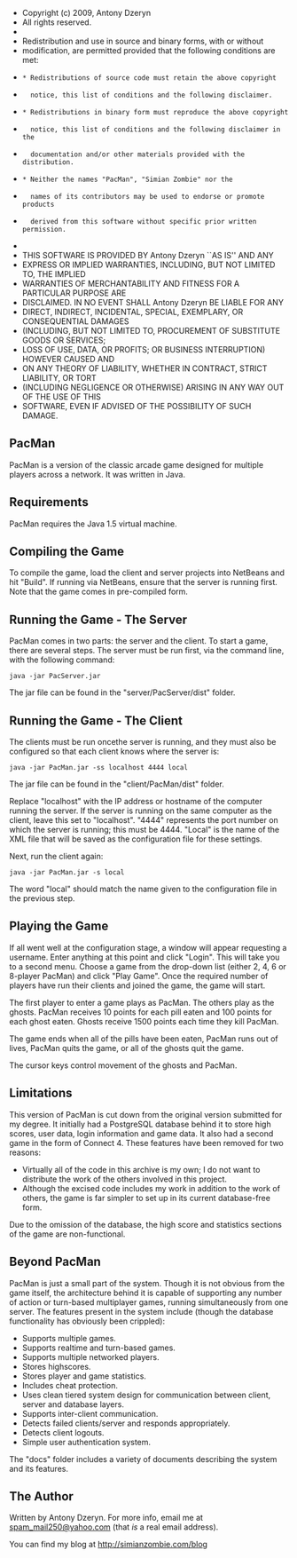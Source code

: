 * Copyright (c) 2009, Antony Dzeryn
* All rights reserved.
*
* Redistribution and use in source and binary forms, with or without
* modification, are permitted provided that the following conditions are met:
*     * Redistributions of source code must retain the above copyright
*       notice, this list of conditions and the following disclaimer.
*     * Redistributions in binary form must reproduce the above copyright
*       notice, this list of conditions and the following disclaimer in the
*       documentation and/or other materials provided with the distribution.
*     * Neither the names "PacMan", "Simian Zombie" nor the
*       names of its contributors may be used to endorse or promote products
*       derived from this software without specific prior written permission.
*
* THIS SOFTWARE IS PROVIDED BY Antony Dzeryn ``AS IS'' AND ANY
* EXPRESS OR IMPLIED WARRANTIES, INCLUDING, BUT NOT LIMITED TO, THE IMPLIED
* WARRANTIES OF MERCHANTABILITY AND FITNESS FOR A PARTICULAR PURPOSE ARE
* DISCLAIMED. IN NO EVENT SHALL Antony Dzeryn BE LIABLE FOR ANY
* DIRECT, INDIRECT, INCIDENTAL, SPECIAL, EXEMPLARY, OR CONSEQUENTIAL DAMAGES
* (INCLUDING, BUT NOT LIMITED TO, PROCUREMENT OF SUBSTITUTE GOODS OR SERVICES;
* LOSS OF USE, DATA, OR PROFITS; OR BUSINESS INTERRUPTION) HOWEVER CAUSED AND
* ON ANY THEORY OF LIABILITY, WHETHER IN CONTRACT, STRICT LIABILITY, OR TORT
* (INCLUDING NEGLIGENCE OR OTHERWISE) ARISING IN ANY WAY OUT OF THE USE OF THIS
* SOFTWARE, EVEN IF ADVISED OF THE POSSIBILITY OF SUCH DAMAGE.


PacMan
------

  PacMan is a version of the classic arcade game designed for multiple players
  across a network.  It was written in Java.


Requirements
------------

  PacMan requires the Java 1.5 virtual machine.


Compiling the Game
------------------

  To compile the game, load the client and server projects into NetBeans and hit
  "Build".  If running via NetBeans, ensure that the server is running first.
  Note that the game comes in pre-compiled form.


Running the Game - The Server
-----------------------------

  PacMan comes in two parts: the server and the client.  To start a game, there
  are several steps.  The server must be run first, via the command line, with
  the following command:
  
    java -jar PacServer.jar
  
  The jar file can be found in the "server/PacServer/dist" folder.
  

Running the Game - The Client
-----------------------------
  
  The clients must be run oncethe server is running, and they must also be 
  configured so that each client knows where the server is:
  
    java -jar PacMan.jar -ss localhost 4444 local
  
  The jar file can be found in the "client/PacMan/dist" folder.
  
  Replace "localhost" with the IP address or hostname of the computer running
  the server.  If the server is running on the same computer as the client,
  leave this set to "localhost".  "4444" represents the port number on which
  the server is running; this must be 4444.  "Local" is the name of the XML
  file that will be saved as the configuration file for these settings.
  
  Next, run the client again:
  
    java -jar PacMan.jar -s local
  
  The word "local" should match the name given to the configuration file in the
  previous step.


Playing the Game
----------------

  If all went well at the configuration stage, a window will appear requesting
  a username.  Enter anything at this point and click "Login".  This will take
  you to a second menu.  Choose a game from the drop-down list (either 2, 4, 6
  or 8-player PacMan) and click "Play Game".  Once the required number of
  players have run their clients and joined the game, the game will start.
  
  The first player to enter a game plays as PacMan.  The others play as the
  ghosts.  PacMan receives 10 points for each pill eaten and 100 points for
  each ghost eaten.  Ghosts receive 1500 points each time they kill PacMan.
  
  The game ends when all of the pills have been eaten, PacMan runs out of lives,
  PacMan quits the game, or all of the ghosts quit the game.
  
  The cursor keys control movement of the ghosts and PacMan.
  

Limitations
-----------

  This version of PacMan is cut down from the original version submitted for my
  degree.  It initially had a PostgreSQL database behind it to store high
  scores, user data, login information and game data.  It also had a second game
  in the form of Connect 4.  These features have been removed for two reasons:
  
   - Virtually all of the code in this archive is my own; I do not want to
     distribute the work of the others involved in this project.
   - Although the excised code includes my work in addition to the work of
     others, the game is far simpler to set up in its current database-free
     form.
  
  Due to the omission of the database, the high score and statistics sections
  of the game are non-functional.
  

Beyond PacMan
-------------

  PacMan is just a small part of the system.  Though it is not obvious from the
  game itself, the architecture behind it is capable of supporting any number
  of action or turn-based multiplayer games, running simultaneously from one
  server.  The features present in the system include (though the database
  functionality has obviously been crippled):
  
   - Supports multiple games.
   - Supports realtime and turn-based games.
   - Supports multiple networked players.
   - Stores highscores.
   - Stores player and game statistics.
   - Includes cheat protection.
   - Uses clean tiered system design for communication between client, server
     and database layers.
   - Supports inter-client communication.
   - Detects failed clients/server and responds appropriately.
   - Detects client logouts.
   - Simple user authentication system.
   
  The "docs" folder includes a variety of documents describing the system and
  its features.
  
The Author
----------

  Written by Antony Dzeryn.  For more info, email me at spam_mail250@yahoo.com
  (that *is* a real email address).
  
  You can find my blog at http://simianzombie.com/blog